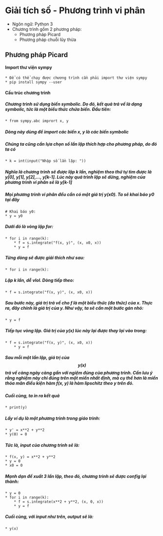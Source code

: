 # Giải tích số - Phương trình vi phân
* Ngôn ngữ: Python 3	
* Chương trình gồm 2 phương pháp: 
	* Phương pháp Picard
	* Phương pháp chuỗi lũy thừa
## Phương pháp Picard
#### Import thư viện **sympy**
	* Để có thể chạy được chương trình cần phải import thư viện sympy
	* pip install sympy --user
#### Cấu trúc chương trình
##### Chương trình sử dụng biến symbolic. Do đó, kết quả trả về là dạng symbolic, tức là một biểu thức chứa biến. Đầu tiên:
	* from sympy.abc imprort x, y
##### Dòng này dùng để import các biến x, y là các biến symbolic
##### Chúng ta cũng cần lựa chọn số lần lặp thích hợp cho phương pháp, do đó ta có 
	* k = int(input("Nhập số lần lặp: "))
##### Nghĩa là chương trình sẽ được lặp k lần, nghiệm theo thứ tự tìm được là y[0], y[1], y[2],..., y[k-1]. Lúc này quá trình lặp sẽ dừng, nghiệm của phương trình vi phân sẽ là y[k-1]
##### Mọi phương trình vi phân đều cần có một giá trị y(x0). Ta sẽ khai báo y0 tại đây
	# Khai báo y0:
	* y = y0
##### Dưới đó là vòng lặp for:
	* for i in range(k):
		* f = s.integrate("f(x, y)", (x, x0, x))
		* y = f
##### Từng dòng sẽ được giải thích như sau:
	* for i in range(k):
##### Lặp k lần, dễ vlol. Dòng tiếp theo:
	* f = s.integrate("f(x, y)", (x, x0, x))
##### Sau bước này, giá trị trả về cho f là một biểu thức (đa thức) của x. Thực ra, đây chính là giá trị của y. Như vậy, ta sẽ cần một bước gán nhỏ:
	* y = f
##### Tiếp tục vòng lặp. Giá trị của y(x) lúc này lại được thay lại vào trong:
	* f = s.integrate("f(x, y)", (x, x0, x))
		* y = f
##### Sau mỗi một lần lặp, giá trị của $$y(x)$$ trả về càng ngày càng gần với ngiệm đúng của phương trình. Cần lưu ý rằng nghiệm này chỉ đúng trên một miền nhất định, mà cụ thể hơn là miền thỏa mãn điều kiện hàm f(x, y) là hàm lipschitz theo y trên đó. 
##### Cuối cùng, ta in ra kết quả 
	* print(y)
##### Lấy ví dụ là một phương trình trong giáo trình:
	* y' = x**2 + y**2
	* y(0) = 0
##### Tức là, input của chương trình sẽ là:
	* f(x, y) = x**2 + y**2
	* y = 0
	* x0 = 0
##### Mạnh dạn đề xuất 3 lần lặp, theo đó, chương trình sẽ được config lại thành:
	* y = 0
	* for i in range(k):
		* f = s.integrate(x**2 + y**2, (x, 0, x))
		* y = f
##### Cuối cùng, với input như trên, output sẽ là:
	* y(x) 

